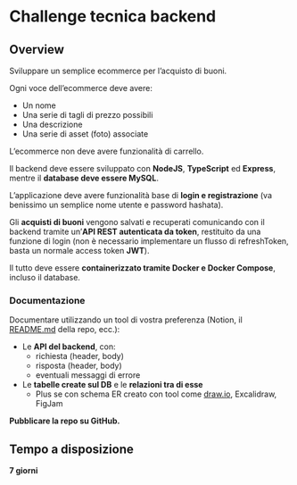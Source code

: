 # Challenge tecnica backend

## Overview

Sviluppare un semplice ecommerce per l’acquisto di buoni.

Ogni voce dell’ecommerce deve avere:

- Un nome
- Una serie di tagli di prezzo possibili
- Una descrizione
- Una serie di asset (foto) associate

L’ecommerce non deve avere funzionalità di carrello.

Il backend deve essere sviluppato con **NodeJS**, **TypeScript** ed **Express**, mentre il **database deve essere MySQL**.

L’applicazione deve avere funzionalità base di **login e registrazione** (va benissimo un semplice nome utente e password hashata).

Gli **acquisti di buoni** vengono salvati e recuperati comunicando con il backend tramite un’**API REST autenticata da token**, restituito da una funzione di login (non è necessario implementare un flusso di refreshToken, basta un normale access token **JWT**).

Il tutto deve essere **containerizzato tramite Docker e Docker Compose**, incluso il database.

### Documentazione

Documentare utilizzando un tool di vostra preferenza (Notion, il [README.md](http://README.md) della repo, ecc.):

- Le **API del backend**, con:
  - richiesta (header, body)
  - risposta (header, body)
  - eventuali messaggi di errore
- Le **tabelle create sul DB** e le **relazioni tra di esse**
  - Plus se con schema ER creato con tool come [draw.io](http://draw.io), Excalidraw, FigJam

**Pubblicare la repo su GitHub.**

## Tempo a disposizione

**7 giorni**
